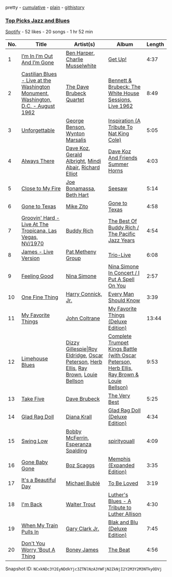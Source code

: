 pretty - [cumulative](/playlists/cumulative/5LrQkRUFFuKWAJCECd2X9y.md) - [plain](/playlists/plain/5LrQkRUFFuKWAJCECd2X9y) - [githistory](https://github.githistory.xyz/mackorone/spotify-playlist-archive/blob/main/playlists/plain/5LrQkRUFFuKWAJCECd2X9y)

### [Top Picks Jazz and Blues](https://open.spotify.com/playlist/5LrQkRUFFuKWAJCECd2X9y)

> 

[Spotify](https://open.spotify.com/user/spotify) - 52 likes - 20 songs - 1 hr 52 min

| No. | Title | Artist(s) | Album | Length |
|---|---|---|---|---|
| 1 | [I’m In I’m Out And I’m Gone](https://open.spotify.com/track/7vDHKg4VtzIxo3u7o6zoxB) | [Ben Harper](https://open.spotify.com/artist/45lorWzrKLxfKlWpV7r9CN), [Charlie Musselwhite](https://open.spotify.com/artist/4NikxGoDm5LGVYAHj0Euoc) | [Get Up!](https://open.spotify.com/album/77sdZFAlwoRX2eKOQNfDt2) | 4:37 |
| 2 | [Castilian Blues \- Live at the Washington Monument, Washington, D.C\. \- August 1962](https://open.spotify.com/track/0zPQdluME5KFSBV7VTdOXL) | [The Dave Brubeck Quartet](https://open.spotify.com/artist/4iRZAbYvBqnxrbs6K25aJ7) | [Bennett & Brubeck: The White House Sessions, Live 1962](https://open.spotify.com/album/0ZQq2wnV9SjwuidOttp0YR) | 8:49 |
| 3 | [Unforgettable](https://open.spotify.com/track/2t9UI29HPyf95U6OyGpAcF) | [George Benson](https://open.spotify.com/artist/4N8BwYTEC6XqykGvXXlmfv), [Wynton Marsalis](https://open.spotify.com/artist/375zxMmh2cSgUzFFnva0O7) | [Inspiration \(A Tribute To Nat King Cole\)](https://open.spotify.com/album/7CVBlFmDZnYjHyP6G0aj0m) | 5:05 |
| 4 | [Always There](https://open.spotify.com/track/3piYbySL0X1f4ZYfwuIWm2) | [Dave Koz](https://open.spotify.com/artist/0ZcJXldoq09BRIMl0Qh1Vm), [Gerald Albright](https://open.spotify.com/artist/3bhckpkRmz8mqONUceSutp), [Mindi Abair](https://open.spotify.com/artist/4NpYuUHLxUMcGSzuYxv3W4), [Richard Elliot](https://open.spotify.com/artist/6eLlZ44VYhHnvuRet0qTuH) | [Dave Koz And Friends Summer Horns](https://open.spotify.com/album/3yh9UkYQLK0ZlFBdeEcPmF) | 4:03 |
| 5 | [Close to My Fire](https://open.spotify.com/track/3CFZlZG1elMBkZEmzFxjzM) | [Joe Bonamassa](https://open.spotify.com/artist/2SNzxY1OsSCHBLVi77mpPQ), [Beth Hart](https://open.spotify.com/artist/30TrHDLNCKQVTYWOn9QqOC) | [Seesaw](https://open.spotify.com/album/1JdPOimMnepC5g6JS4ifof) | 5:14 |
| 6 | [Gone to Texas](https://open.spotify.com/track/36tYUKrRu9s6OUxndF0lNL) | [Mike Zito](https://open.spotify.com/artist/4IPDnwurwc0J2tXUty2hO4) | [Gone to Texas](https://open.spotify.com/album/5XaNKUWehrwuVY6lGsLFkQ) | 4:58 |
| 7 | [Groovin' Hard \- Live At The Tropicana, Las Vegas, NV/1970](https://open.spotify.com/track/2fy79x3d2o7e03OuEtT8Hx) | [Buddy Rich](https://open.spotify.com/artist/1pVtwG5Up1OZOEpSHJ4AAs) | [The Best Of Buddy Rich / The Pacific Jazz Years](https://open.spotify.com/album/6dDw4eIjE7axnxAkaAEh6O) | 4:54 |
| 8 | [James \- Live Version](https://open.spotify.com/track/6RmIYlQV8drfpPfbN2c1kg) | [Pat Metheny Group](https://open.spotify.com/artist/4uBSazM6snEc9wCG3jMlYt) | [Trio\-Live](https://open.spotify.com/album/2PJwfGFJJ542wwrez6NnDc) | 6:08 |
| 9 | [Feeling Good](https://open.spotify.com/track/03LDuFrKIJr4Bb2PvPUI2q) | [Nina Simone](https://open.spotify.com/artist/7G1GBhoKtEPnP86X2PvEYO) | [Nina Simone In Concert / I Put A Spell On You](https://open.spotify.com/album/0iwksSM18LzWXiSgm9E9jR) | 2:57 |
| 10 | [One Fine Thing](https://open.spotify.com/track/79bObaLnajAgpR3ODhtvUE) | [Harry Connick, Jr.](https://open.spotify.com/artist/6u17YlWtW4oqFF5Hn9UU79) | [Every Man Should Know](https://open.spotify.com/album/5iN33xJcLnVBOkMeWUmz23) | 3:39 |
| 11 | [My Favorite Things](https://open.spotify.com/track/2JOEPbuwVf0nafGnMSVEhH) | [John Coltrane](https://open.spotify.com/artist/2hGh5VOeeqimQFxqXvfCUf) | [My Favorite Things \(Deluxe Edition\)](https://open.spotify.com/album/3i7sNgNRwyGQmNP0CPuOM0) | 13:44 |
| 12 | [Limehouse Blues](https://open.spotify.com/track/7Ji1Pnc0mAe01Da7ryXUuQ) | [Dizzy Gillespie\|Roy Eldridge](https://open.spotify.com/artist/1YYwaEal37f4JZGoZ3sMGi), [Oscar Peterson](https://open.spotify.com/artist/6zkX5fhrSD4tdVOmimR9wB), [Herb Ellis](https://open.spotify.com/artist/3cE7UG46bdFd8gHHgzyQEz), [Ray Brown](https://open.spotify.com/artist/0SvD7DL5CQTbcrMtns1US8), [Louie Bellson](https://open.spotify.com/artist/1el0ImlpL5kq6eAHoodvOU) | [Complete Trumpet Kings Battle \(with Oscar Peterson, Herb Ellis, Ray Brown & Louie Bellson\)](https://open.spotify.com/album/5JHl8jWk6KS4xCM5ZOTS6B) | 9:53 |
| 13 | [Take Five](https://open.spotify.com/track/4H9awLuiTxrLgnLJp0EIX8) | [Dave Brubeck](https://open.spotify.com/artist/3kUKwTJdH8FuWzF8p6Dg9E) | [The Very Best](https://open.spotify.com/album/14CJ7ivDy9dMuDdHHm19ES) | 5:25 |
| 14 | [Glad Rag Doll](https://open.spotify.com/track/6Ib4dITkFw1o7AxnySc7ue) | [Diana Krall](https://open.spotify.com/artist/5z1VAFwT35EVvCp1XlZZuL) | [Glad Rag Doll \(Deluxe Edition\)](https://open.spotify.com/album/5UEkOm31A7e0oSP5GcRaJb) | 4:34 |
| 15 | [Swing Low](https://open.spotify.com/track/35B9b9EvHVq56fa9LYIiHu) | [Bobby McFerrin](https://open.spotify.com/artist/2FjkZT851ez950cyPjeYid), [Esperanza Spalding](https://open.spotify.com/artist/5bepW5vcdRzheNc0F8lHJ5) | [spirityouall](https://open.spotify.com/album/4MgCtjrMLC62iaK1FviipK) | 4:09 |
| 16 | [Gone Baby Gone](https://open.spotify.com/track/1Z02fIkqFF71K4xqgrHdK9) | [Boz Scaggs](https://open.spotify.com/artist/46njgd2Rq9tZc4ZjeQMgbh) | [Memphis \(Expanded Edition\)](https://open.spotify.com/album/35WWvJ0tn3eo6DRad5YBoH) | 3:35 |
| 17 | [It's a Beautiful Day](https://open.spotify.com/track/0mvkwaZMP2gAy2ApQLtZRv) | [Michael Bublé](https://open.spotify.com/artist/1GxkXlMwML1oSg5eLPiAz3) | [To Be Loved](https://open.spotify.com/album/4Yf5LJfqpjgl1a4TBiCi07) | 3:19 |
| 18 | [I'm Back](https://open.spotify.com/track/4HS0cRjQSTPTK7jq8npEbm) | [Walter Trout](https://open.spotify.com/artist/12LgviUQ9DbfYJJ9niDWRq) | [Luther's Blues \- A Tribute to Luther Allison](https://open.spotify.com/album/1jVmtQRvu1tKnferilfnX2) | 4:30 |
| 19 | [When My Train Pulls In](https://open.spotify.com/track/2mdxGlwrhtkuxgzbH7LOIh) | [Gary Clark Jr.](https://open.spotify.com/artist/01aC2ikO4Xgb2LUpf9JfKp) | [Blak and Blu \(Deluxe Edition\)](https://open.spotify.com/album/0YaeFHEYGpdzdFIxDRFvCv) | 7:45 |
| 20 | [Don't You Worry 'Bout A Thing](https://open.spotify.com/track/1ECj0h5eVmX6ZERWQfNr33) | [Boney James](https://open.spotify.com/artist/1sBRcMH8DDR8Nsk2RoJmjS) | [The Beat](https://open.spotify.com/album/2D5vhzxwbw2e0E7j8KJutn) | 4:56 |

Snapshot ID: `NCxkNDc3Y2EyNDdkYjc3ZTNlNzA3YWFjN2ZkNjI2Y2M3Y2M3NTkyODVj`
